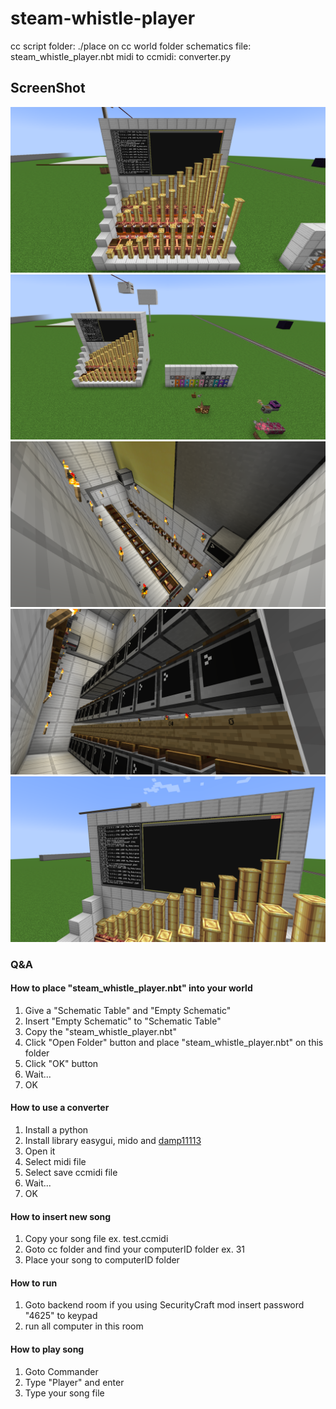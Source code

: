 # steam-whistle-player

cc script folder: ./place on cc world folder
schematics file: steam_whistle_player.nbt
midi to ccmidi: converter.py

## ScreenShot

![image 1](https://github.com/damp11113/steam-whistle-player/blob/main/screenshot/2023-01-28_19.37.28.png?raw=true)
![image 2](https://github.com/damp11113/steam-whistle-player/blob/main/screenshot/2023-01-28_19.50.30.png?raw=true)
![image 3](https://github.com/damp11113/steam-whistle-player/blob/main/screenshot/2023-01-28_19.51.09.png?raw=true)
![image 4](https://github.com/damp11113/steam-whistle-player/blob/main/screenshot/2023-01-28_19.51.14.png?raw=true)
![image 5](https://github.com/damp11113/steam-whistle-player/blob/main/screenshot/2023-01-28_19.52.00.png?raw=true)


### Q&A
#### How to place "steam_whistle_player.nbt" into your world
1. Give a "Schematic Table" and "Empty Schematic"
2. Insert "Empty Schematic" to "Schematic Table"
3. Copy the "steam_whistle_player.nbt"
4. Click "Open Folder" button and place "steam_whistle_player.nbt" on this folder
5. Click "OK" button
6. Wait...
7. OK

#### How to use a converter

1. Install a python
2. Install library easygui, mido and [damp11113](https://github.com/damp11113/damp11113-library)
3. Open it
4. Select midi file
5. Select save ccmidi file
6. Wait...
7. OK

#### How to insert new song
1. Copy your song file ex. test.ccmidi
2. Goto cc folder and find your computerID folder ex. 31
3. Place your song to computerID folder

#### How to run
1. Goto backend room if you using SecurityCraft mod insert password "4625" to keypad
2. run all computer in this room

#### How to play song
1. Goto Commander
2. Type "Player" and enter
3. Type your song file
